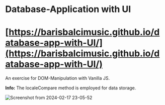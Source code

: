 # **Database-Application with UI**

# [https://barisbalcimusic.github.io/database-app-with-UI/](https://barisbalcimusic.github.io/database-app-with-UI/)

An exercise for DOM-Manipulation with Vanilla JS.

**Info:** The localeCompare method is employed for data storage.

![Screenshot from 2024-02-17 23-05-52](https://github.com/barisbalcimusic/database-app-with-UI/assets/126829019/cefd51aa-b4f0-4873-88b9-86f2b9c4b7f9)

